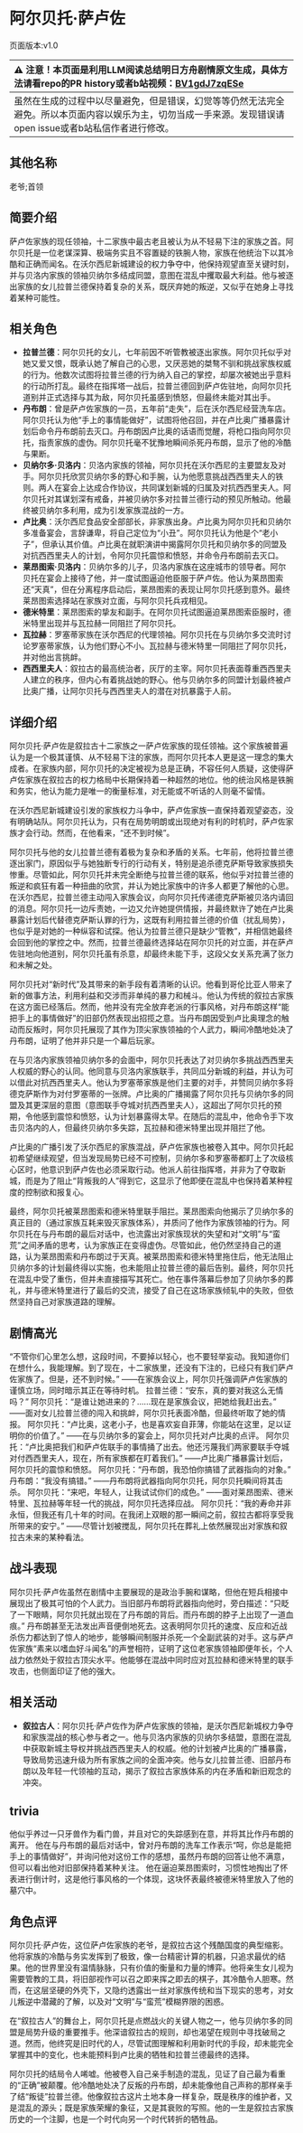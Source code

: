 # 阿尔贝托·萨卢佐
页面版本:v1.0
 

| :warning: 注意！本页面是利用LLM阅读总结明日方舟剧情原文生成，具体方法请看repo的PR history或者b站视频：[BV1gdJ7zqESe](https://www.bilibili.com/video/BV1gdJ7zqESe/)         |
|:----------------------------|
| 虽然在生成的过程中以尽量避免，但是错误，幻觉等等仍然无法完全避免。所以本页面内容以娱乐为主，切勿当成一手来源。发现错误请open issue或者b站私信作者进行修改。|



## 其他名称
老爷;首领
## 简要介绍
萨卢佐家族的现任领袖，十二家族中最古老且被认为从不轻易下注的家族之首。阿尔贝托是一位老谋深算、极端务实且不容置疑的铁腕人物，家族在他统治下以其冷酷和正确而闻名。在沃尔西尼新城建设的权力争夺中，他保持观望直至关键时刻，并与贝洛内家族的领袖贝纳尔多结成同盟，意图在混乱中攫取最大利益。他与被逐出家族的女儿拉普兰德保持着复杂的关系，既厌弃她的叛逆，又似乎在她身上寻找着某种可能性。
## 相关角色
-   **拉普兰德**：阿尔贝托的女儿，七年前因不听管教被逐出家族。阿尔贝托似乎对她又爱又恨，既承认她了解自己的心思，又厌恶她的桀骜不驯和挑战家族权威的行为。他数次试图将拉普兰德的行为纳入自己的掌控，却屡次被她出乎意料的行动所打乱。最终在指挥塔一战后，拉普兰德回到萨卢佐驻地，向阿尔贝托道别并正式选择与其为敌，阿尔贝托虽感到愤怒，但最终未能对其出手。
-   **丹布朗**：曾是萨卢佐家族的一员，五年前“走失”，后在沃尔西尼经营洗车店。阿尔贝托认为他“手上的事情能做好”，试图将他召回，并在卢比奥广播暴露计划后命令丹布朗前去灭口。丹布朗因卢比奥的话语而觉醒，将枪口指向阿尔贝托，指责家族的虚伪。阿尔贝托毫不犹豫地瞬间杀死丹布朗，显示了他的冷酷与果断。
-   **贝纳尔多·贝洛内**：贝洛内家族的领袖，阿尔贝托在沃尔西尼的主要盟友及对手。阿尔贝托欣赏贝纳尔多的野心和手腕，认为他愿意挑战西西里夫人的铁则。两人在宴会上达成合作协议，共同谋划新城的归属及对抗西西里夫人。阿尔贝托对其谋划深有戒备，并被贝纳尔多对拉普兰德行动的预见所触动。他最终被贝纳尔多利用，成为引发家族混战的一方。
-   **卢比奥**：沃尔西尼食品安全部部长，非家族出身。卢比奥为阿尔贝托和贝纳尔多准备宴会，言辞谦卑，将自己定位为“小丑”。阿尔贝托认为他是个“老小子”，但承认其价值。卢比奥在就职演讲中揭露阿尔贝托和贝纳尔多的同盟及对抗西西里夫人的计划，令阿尔贝托震惊和愤怒，并命令丹布朗前去灭口。
-   **莱昂图索·贝洛内**：贝纳尔多的儿子，贝洛内家族在这座城市的领导者。阿尔贝托在宴会上接待了他，并一度试图逼迫他臣服于萨卢佐。他认为莱昂图索还“天真”，但在分离程序启动后，莱昂图索的表现让阿尔贝托感到意外。最终莱昂图索选择站在家族对立面，与阿尔贝托兵戎相见。
-   **德米特里**：莱昂图索的挚友和副手。在阿尔贝托试图逼迫莱昂图索臣服时，德米特里出现并与瓦拉赫一同阻拦了阿尔贝托。
-   **瓦拉赫**：罗塞蒂家族在沃尔西尼的代理领袖。阿尔贝托在与贝纳尔多交流时讨论罗塞蒂家族，认为他们野心不小。瓦拉赫与德米特里一同阻拦了阿尔贝托，并对他出言挑衅。
-   **西西里夫人**：叙拉古的最高统治者，灰厅的主宰。阿尔贝托表面尊重西西里夫人建立的秩序，但内心有着挑战她的野心。他与贝纳尔多的同盟计划最终被卢比奥广播，让阿尔贝托与西西里夫人的潜在对抗暴露于人前。
## 详细介绍
阿尔贝托·萨卢佐是叙拉古十二家族之一萨卢佐家族的现任领袖。这个家族被普遍认为是一个极其谨慎、从不轻易下注的家族，而阿尔贝托本人更是这一理念的集大成者。在家族内部，阿尔贝托的决定被视为总是正确，不容任何人质疑，这使得萨卢佐家族在叙拉古的权力格局中长期保持着一种超然的地位。他的统治风格是铁腕和务实，他认为能力是唯一的衡量标准，对无能或不听话的人则毫不留情。

在沃尔西尼新城建设引发的家族权力斗争中，萨卢佐家族一直保持着观望姿态，没有明确站队。阿尔贝托认为，只有在局势明朗或出现绝对有利的时机时，萨卢佐家族才会行动。然而，在他看来，“还不到时候”。

阿尔贝托与他的女儿拉普兰德有着极为复杂和矛盾的关系。七年前，他将拉普兰德逐出家门，原因似乎与她独断专行的行动有关，特别是追杀德克萨斯导致家族损失惨重。尽管如此，阿尔贝托并未完全断绝与拉普兰德的联系，他似乎对拉普兰德的叛逆和疯狂有着一种扭曲的欣赏，并认为她比家族中的许多人都更了解他的心思。在沃尔西尼，拉普兰德主动闯入家族会议，向阿尔贝托传递德克萨斯被贝洛内请回的消息。阿尔贝托一边斥责她，一边又允许她提供情报，并最终默许了她在卢比奥暴露计划后代替德克萨斯认罪的行为，这既有利用拉普兰德的价值（扰乱局势），也似乎是对她的一种纵容和试探。他认为拉普兰德只是缺少“管教”，并相信她最终会回到他的掌控之中。然而，拉普兰德最终选择站在阿尔贝托的对立面，并在萨卢佐驻地向他道别，阿尔贝托虽有杀意，却最终未能下手，这段父女关系充满了张力和未解之处。

阿尔贝托对“新时代”及其带来的新手段有着清晰的认识。他看到哥伦比亚人带来了新的做事方法，利用利益和交涉而非单纯的暴力和械斗。他认为传统的叙拉古家族在这方面已经落后。然而，他并没有完全放弃老派的行事风格，对丹布朗这样“能把手上的事情做好”的旧部仍然表现出招揽之意。当丹布朗因受到卢比奥理念的触动而反叛时，阿尔贝托展现了其作为顶尖家族领袖的个人武力，瞬间冷酷地处决了丹布朗，证明了他并非只是一个幕后玩家。

在与贝洛内家族领袖贝纳尔多的会面中，阿尔贝托表达了对贝纳尔多挑战西西里夫人权威的野心的认同。他同意与贝洛内家族联手，共同瓜分新城的利益，并认为可以借此对抗西西里夫人。他认为罗塞蒂家族是他们主要的对手，并赞同贝纳尔多将德克萨斯作为对付罗塞蒂的一张牌。卢比奥的广播揭露了阿尔贝托与贝纳尔多的同盟及其更深层的意图（意图联手夺城对抗西西里夫人），这超出了阿尔贝托的预期，令他感到震惊和愤怒，认为计划暴露得太早。在随后的混乱中，他命令手下攻击贝洛内的人，但最终贝纳尔多失踪，瓦拉赫和德米特里出现并阻拦了他。

卢比奥的广播引发了沃尔西尼的家族混战，萨卢佐家族也被卷入其中。阿尔贝托起初希望继续观望，但当发现局势已经不可控制，贝纳尔多和罗塞蒂都盯上了次级核心区时，他意识到萨卢佐也必须采取行动。他派人前往指挥塔，并非为了夺取新城，而是为了阻止“背叛我的人”得到它，这显示了他即便在混乱中也保持着某种程度的控制欲和报复心。

最终，阿尔贝托被莱昂图索和德米特里联手阻拦。莱昂图索向他揭示了贝纳尔多的真正目的（通过家族互耗来毁灭家族体系），并质问了他作为家族领袖的行为。阿尔贝托在与丹布朗的最后对话中，也流露出对家族现状的失望和对“文明”与“蛮荒”之间矛盾的思考，认为家族正在变得虚伪。尽管如此，他仍然坚持自己的道路，认为莱昂图索和丹布朗过于天真。被莱昂图索和德米特里拖住后，他无法阻止贝纳尔多的计划最终得以实施，也未能阻止拉普兰德的最后告别。最终，阿尔贝托在混乱中受了重伤，但并未直接描写其死亡。他在事件落幕后参加了贝纳尔多的葬礼，并与德米特里进行了最后的交流，接受了自己在这场家族倾轧中的失败，但依然坚持自己对家族道路的理解。
## 剧情高光
“不管你们心里怎么想，这段时间，不要掉以轻心，也不要轻举妄动。我知道你们在想什么，我能理解。到了现在，十二家族里，还没有下注的，已经只有我们萨卢佐家族了。但是，还不到时候。”
——在家族会议上，阿尔贝托强调萨卢佐家族的谨慎立场，同时暗示其正在等待时机。
拉普兰德：“安东，真的要对我这么无情吗？”
阿尔贝托：“是谁让她进来的？......现在是家族会议，把她给我赶出去。”
——面对女儿拉普兰德的闯入和挑衅，阿尔贝托表面冷酷，但最终听取了她的情报。
阿尔贝托：“卢比奥，这老小子，也是喜欢妄自菲薄，你能站在这里，足以证明你的价值了。”
——在与贝纳尔多的宴会上，阿尔贝托对卢比奥的点评。
阿尔贝托：“卢比奥把我们和萨卢佐联手的事情捅了出去。他还污蔑我们两家要联手夺城对付西西里夫人，现在，所有家族都在盯着我们。”
——卢比奥广播暴露计划后，阿尔贝托的震惊和愤怒。
阿尔贝托：“丹布朗，我恐怕你搞错了武器指向的对象。”
丹布朗：“我没有搞错。”
——丹布朗将武器指向阿尔贝托，阿尔贝托瞬间将其击杀。
阿尔贝托：“来吧，年轻人，让我试试你们的成色。”
——面对莱昂图索、德米特里、瓦拉赫等年轻一代的挑战，阿尔贝托选择应战。
阿尔贝托：“我的寿命并非永恒，但我还有几十年的时间。在我闭上双眼的那一瞬间之前，叙拉古都将享受我所带来的安宁。”
——尽管计划被搅乱，阿尔贝托在葬礼上依然展现出对家族和叙拉古未来的某种看法。
## 战斗表现
阿尔贝托·萨卢佐虽然在剧情中主要展现的是政治手腕和谋略，但他在短兵相接中展现出了极其可怕的个人武力。当旧部丹布朗将武器指向他时，旁白描述：“只眨了一下眼睛，阿尔贝托就出现在了丹布朗的背后。而丹布朗的脖子上出现了一道血痕。” 丹布朗甚至无法发出声音便倒地死去。这表明阿尔贝托的速度、反应和近战杀伤力都达到了惊人的地步，能够瞬间制服并杀死一个全副武装的对手。这与萨卢佐家族“素来以嗜血好斗闻名”的声誉相符，证明了这位老家族领袖即便年长，个人战力依然处于叙拉古顶尖水平。他能够在混战中同时应对瓦拉赫和德米特里的联手攻击，也侧面印证了他的强大。
## 相关活动
-   **叙拉古人**：阿尔贝托·萨卢佐作为萨卢佐家族的领袖，是沃尔西尼新城权力争夺和家族混战的核心参与者之一。他与贝洛内家族的贝纳尔多结盟，意图在混乱中获取新城主导权并挑战西西里夫人的权威。他的计划被卢比奥的广播暴露，导致局势迅速升级为所有家族之间的全面冲突。他与女儿拉普兰德、旧部丹布朗以及年轻一代领袖的互动，揭示了叙拉古家族体系的内在矛盾和新旧观念的冲突。
## trivia
他似乎养过一只牙兽作为看门兽，并且对它的失踪感到在意，并将其比作丹布朗的离开。
他在与丹布朗的最后对话中，曾对丹布朗的洗车工作表示“呵，你总是能把手上的事情做好”，并询问他对这份工作的感想，虽然丹布朗的回答让他不满意，但可以看出他对旧部保持着某种关注。
他在逼迫莱昂图索时，习惯性地掏出了怀表进行倒计时，这是他行事风格的一个体现，这块怀表最终被德米特里放入了他的墓穴中。
## 角色点评
阿尔贝托·萨卢佐，这位萨卢佐家族的老爷，是叙拉古这个残酷国度的典型缩影。他将家族的冷酷与务实发挥到了极致，像一台精密计算的机器，只追求最优的结果。他的世界里没有温情脉脉，只有价值的衡量和力量的博弈。他将亲生女儿视为需要管教的工具，将旧部视作可以召之即来挥之即去的棋子，其冷酷令人胆寒。然而，在这层坚硬的外壳下，又隐约透露出一丝对家族传统和当下现实的思考，对女儿叛逆中潜藏的了解，以及对“文明”与“蛮荒”模糊界限的困惑。

在“叙拉古人”的舞台上，阿尔贝托是点燃战火的关键人物之一，他与贝纳尔多的同盟是局势升级的重要推手。他深谙叙拉古的规则，却也渴望在规则中寻找破局之道。然而，他终究是旧时代的人，尽管试图理解和利用新时代的手段，却未能完全掌握其中的变化，也未能预料到卢比奥的牺牲和拉普兰德最终的选择。

阿尔贝托的结局令人唏嘘。他被卷入自己亲手制造的混乱，见证了自己最为看重的“正确”被颠覆。他冷酷地处决了反叛的丹布朗，却未能像他自己声称的那样亲手了结“叛徒”拉普兰德。他像叙拉古这片土地本身一样复杂，既是秩序的维护者，又是混乱的源头；既是家族荣耀的象征，又是其衰败的写照。他的一生是叙拉古家族历史的一个注脚，也是一个时代向另一个时代转折的牺牲品。